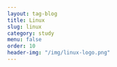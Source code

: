 ```yaml
---
layout: tag-blog
title: Linux
slug: linux
category: study
menu: false
order: 10
header-img: "/img/linux-logo.png"
---
```

